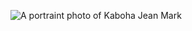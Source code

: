 ![A portraint photo of Kaboha Jean Mark](https://instagram.fnbo7-1.fna.fbcdn.net/v/t51.2885-19/s150x150/127542361_1050108158821866_2914248354775872859_n.jpg?tp=1&_nc_ht=instagram.fnbo7-1.fna.fbcdn.net&_nc_ohc=nVrsYfo19RIAX_R5Rcl&edm=AP_V10EBAAAA&ccb=7-4&oh=2347f053a5ce3bf41daffcafa848949b&oe=60D755FA&_nc_sid=4f375e)
